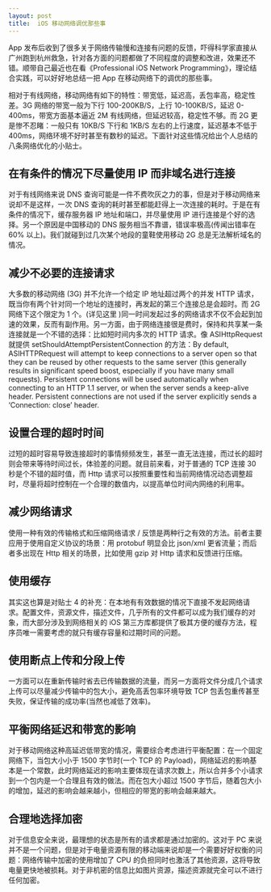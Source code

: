 ```yaml
---
layout: post
title:  iOS 移动网络调优那些事
---
```


App 发布后收到了很多关于网络传输慢和连接有问题的反馈，吓得科学家直接从广州跑到杭州救急，针对各方面的问题都做了不同程度的调整和改进，效果还不错。顺带自己最近也在看《Professional iOS Network Programming》，理论结合实践，可以好好地总结一把 App 在移动网络下的调优的那些事。

相对于有线网络，移动网络有如下的特性：带宽低，延迟高，丢包率高，稳定性差。3G 网络的带宽一般为下行 100-200KB/S，上行 10-100KB/S，延迟 0-400ms，带宽方面基本逼近 2M 有线网络，但延迟较高，稳定性不够。而 2G 更是惨不忍睹：一般只有 10KB/S 下行和 1KB/S 左右的上行速度，延迟基本不低于 400ms，网络环境不好时甚至有数秒的延迟。下面针对这些情况给出个人总结的八条网络优化的小贴士。

## 在有条件的情况下尽量使用 IP 而非域名进行连接

对于有线网络来说 DNS 查询可能是一件不费吹灰之力的事，但是对于移动网络来说却不是这样，一次 DNS 查询的耗时甚至都能赶得上一次连接的耗时。于是在有条件的情况下，缓存服务器 IP 地址和端口，并尽量使用 IP 进行连接是个好的选择。另一个原因是中国移动的 DNS 服务相当不靠谱，错误率极高(传闻出错率在 60% 以上)。我们就碰到过几次某个地段的童鞋使用移动 2G 总是无法解析域名的情况。

## 减少不必要的连接请求

大多数的移动网络 (3G) 并不允许一个给定 IP 地址超过两个的并发 HTTP 请求，既当你有两个针对同一个地址的连接时，再发起的第三个连接总是会超时。而 2G 网络下这个限定为 1 个。(详见这里 )同一时间发起过多的网络请求不仅不会起到加速的效果，反而有副作用。另一方面，由于网络连接很是费时，保持和共享某一条连接就是一个不错的选择：比如短时间内多次的 HTTP 请求。像 ASIHttpRequest 就提供 setShouldAttemptPersistentConnection 的方法：By default, ASIHTTPRequest will attempt to keep connections to a server open so that they can be reused by other requests to the same server (this generally results in significant speed boost, especially if you have many small requests). Persistent connections will be used automatically when connecting to an HTTP 1.1 server, or when the server sends a keep-alive header. Persistent connections are not used if the server explicitly sends a ‘Connection: close’ header.

## 设置合理的超时时间

过短的超时容易导致连接超时的事情频频发生，甚至一直无法连接，而过长的超时则会带来等待时间过长，体验差的问题。就目前来看，对于普通的 TCP 连接 30 秒是个不错的超时值，而 Http 请求可以按照重要性和当前网络情况动态调整超时，尽量将超时控制在一个合理的数值内，以提高单位时间内网络的利用率。

## 减少网络请求

使用一种有效的传输格式和压缩网络请求 / 反馈是两种行之有效的方法。前者主要应用于使用自定义协议的场景：用 protobuf 明显会比 json/xml 更省流量；而后者多出现在 Http 相关的场景，比如使用 gzip 对 Http 请求和反馈进行压缩。

## 使用缓存

其实这也算是对贴士 4 的补充：在本地有有效数据的情况下直接不发起网络请求。配置文件，资源文件，描述文件，几乎所有的文件都可以成为我们缓存的对象，而大部分涉及到网络相关的 iOS 第三方库都提供了极其方便的缓存方法，程序员唯一需要考虑的就只有缓存容量和过期时间的问题。

## 使用断点上传和分段上传

一方面可以在重新传输时省去已传输数据的流量，而另一方面将文件分成几个请求上传可以尽量减少传输中的包大小，避免高丢包率环境导致 TCP 包丢包重传甚至失败，保证传输的成功率(当然也减低了效率)。

## 平衡网络延迟和带宽的影响

对于移动网络这种高延迟低带宽的情况，需要综合考虑进行平衡配置：在一个固定网络下，当包大小小于 1500 字节时(一个 TCP 的 Payload)，网络延迟的影响基本是一个常数，此时网络延迟的影响主要体现在请求次数上，所以合并多个小请求到一个包内是一个合理且有效的做法。而在包大小超过 1500 字节后，随着包大小的增加，延迟的影响会越来越小，但相应的带宽的影响会越来越大。

## 合理地选择加密

对于信息安全来说，最理想的状态是所有的请求都是通过加密的。这对于 PC 来说并不是一个问题，但是对于电量资源有限的移动端来说却是一个需要好好权衡的问题：网络传输中加密的使用增加了 CPU 的负担同时也激活了其他资源，这将导致电量更快地被损耗。对于非机密的信息比如图片资源，描述资源就完全可以不进行任何加密。
